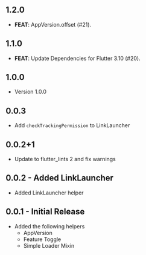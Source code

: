 ## 1.2.0

 - **FEAT**: AppVersion.offset (#21).

## 1.1.0

 - **FEAT**: Update Dependencies for Flutter 3.10 (#20).

## 1.0.0
* Version 1.0.0

## 0.0.3
* Add `checkTrackingPermission` to LinkLauncher

## 0.0.2+1
* Update to flutter_lints 2 and fix warnings

## 0.0.2 - Added LinkLauncher
* Added LinkLauncher helper


## 0.0.1 - Initial Release
* Added the following helpers
  * AppVersion
  * Feature Toggle
  * Simple Loader Mixin

